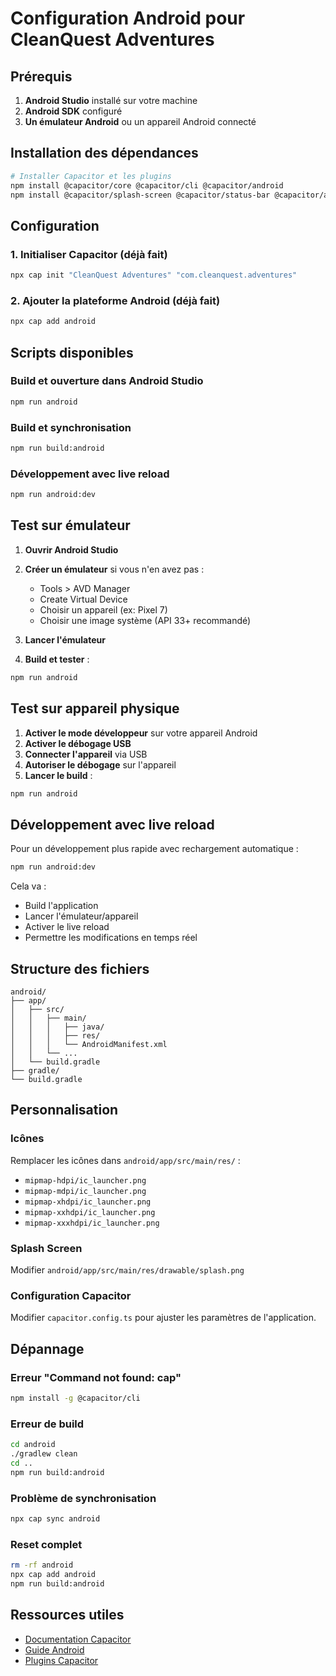 # Configuration Android pour CleanQuest Adventures

## Prérequis

1. **Android Studio** installé sur votre machine
2. **Android SDK** configuré
3. **Un émulateur Android** ou un appareil Android connecté

## Installation des dépendances

```bash
# Installer Capacitor et les plugins
npm install @capacitor/core @capacitor/cli @capacitor/android
npm install @capacitor/splash-screen @capacitor/status-bar @capacitor/app @capacitor/haptics
```

## Configuration

### 1. Initialiser Capacitor (déjà fait)

```bash
npx cap init "CleanQuest Adventures" "com.cleanquest.adventures"
```

### 2. Ajouter la plateforme Android (déjà fait)

```bash
npx cap add android
```

## Scripts disponibles

### Build et ouverture dans Android Studio

```bash
npm run android
```

### Build et synchronisation

```bash
npm run build:android
```

### Développement avec live reload

```bash
npm run android:dev
```

## Test sur émulateur

1. **Ouvrir Android Studio**
2. **Créer un émulateur** si vous n'en avez pas :

   - Tools > AVD Manager
   - Create Virtual Device
   - Choisir un appareil (ex: Pixel 7)
   - Choisir une image système (API 33+ recommandé)

3. **Lancer l'émulateur**

4. **Build et tester** :

```bash
npm run android
```

## Test sur appareil physique

1. **Activer le mode développeur** sur votre appareil Android
2. **Activer le débogage USB**
3. **Connecter l'appareil** via USB
4. **Autoriser le débogage** sur l'appareil
5. **Lancer le build** :

```bash
npm run android
```

## Développement avec live reload

Pour un développement plus rapide avec rechargement automatique :

```bash
npm run android:dev
```

Cela va :

- Build l'application
- Lancer l'émulateur/appareil
- Activer le live reload
- Permettre les modifications en temps réel

## Structure des fichiers

```
android/
├── app/
│   ├── src/
│   │   ├── main/
│   │   │   ├── java/
│   │   │   ├── res/
│   │   │   └── AndroidManifest.xml
│   │   └── ...
│   └── build.gradle
├── gradle/
└── build.gradle
```

## Personnalisation

### Icônes

Remplacer les icônes dans `android/app/src/main/res/` :

- `mipmap-hdpi/ic_launcher.png`
- `mipmap-mdpi/ic_launcher.png`
- `mipmap-xhdpi/ic_launcher.png`
- `mipmap-xxhdpi/ic_launcher.png`
- `mipmap-xxxhdpi/ic_launcher.png`

### Splash Screen

Modifier `android/app/src/main/res/drawable/splash.png`

### Configuration Capacitor

Modifier `capacitor.config.ts` pour ajuster les paramètres de l'application.

## Dépannage

### Erreur "Command not found: cap"

```bash
npm install -g @capacitor/cli
```

### Erreur de build

```bash
cd android
./gradlew clean
cd ..
npm run build:android
```

### Problème de synchronisation

```bash
npx cap sync android
```

### Reset complet

```bash
rm -rf android
npx cap add android
npm run build:android
```

## Ressources utiles

- [Documentation Capacitor](https://capacitorjs.com/docs)
- [Guide Android](https://capacitorjs.com/docs/android)
- [Plugins Capacitor](https://capacitorjs.com/docs/plugins)
